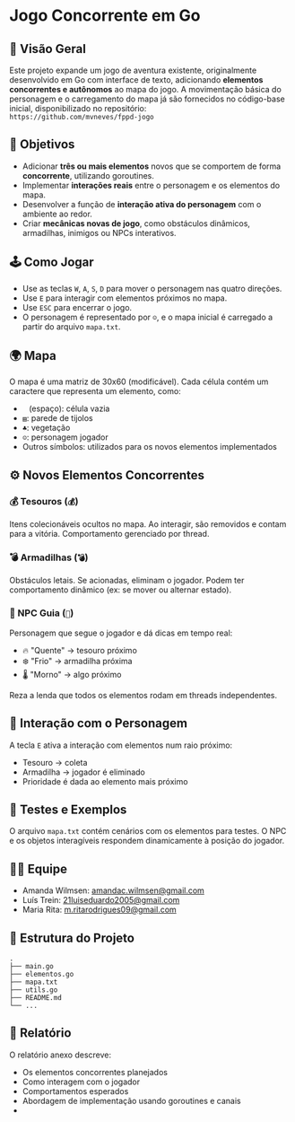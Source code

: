 # Jogo Concorrente em Go

## 🧭 Visão Geral

Este projeto expande um jogo de aventura existente, originalmente desenvolvido em Go com interface de texto, adicionando **elementos concorrentes e autônomos** ao mapa do jogo. A movimentação básica do personagem e o carregamento do mapa já são fornecidos no código-base inicial, disponibilizado no repositório:  
```https://github.com/mvneves/fppd-jogo```

## 🎯 Objetivos

- Adicionar **três ou mais elementos** novos que se comportem de forma **concorrente**, utilizando goroutines.
- Implementar **interações reais** entre o personagem e os elementos do mapa.
- Desenvolver a função de **interação ativa do personagem** com o ambiente ao redor.
- Criar **mecânicas novas de jogo**, como obstáculos dinâmicos, armadilhas, inimigos ou NPCs interativos.

## 🕹️ Como Jogar

- Use as teclas `W`, `A`, `S`, `D` para mover o personagem nas quatro direções.
- Use `E` para interagir com elementos próximos no mapa.
- Use `ESC` para encerrar o jogo.
- O personagem é representado por `☺`, e o mapa inicial é carregado a partir do arquivo `mapa.txt`.

## 🌍 Mapa

O mapa é uma matriz de 30x60 (modificável). Cada célula contém um caractere que representa um elemento, como:

- ` ` (espaço): célula vazia  
- `▤`: parede de tijolos  
- `♣`: vegetação  
- `☺`: personagem jogador  
- Outros símbolos: utilizados para os novos elementos implementados

## ⚙️ Novos Elementos Concorrentes

### 💰 Tesouros (`💰`)
Itens colecionáveis ocultos no mapa. Ao interagir, são removidos e contam para a vitória. Comportamento gerenciado por thread.

### 💣 Armadilhas (`💣`)
Obstáculos letais. Se acionadas, eliminam o jogador. Podem ter comportamento dinâmico (ex: se mover ou alternar estado).

### 🧙 NPC Guia (`🧙`)
Personagem que segue o jogador e dá dicas em tempo real:
- 🔥 "Quente" → tesouro próximo
- ❄️ "Frio" → armadilha próxima
- 🌡️ "Morno" → algo próximo

Reza a lenda que todos os elementos rodam em threads independentes.

## 🔄 Interação com o Personagem

A tecla `E` ativa a interação com elementos num raio próximo:
- Tesouro → coleta
- Armadilha → jogador é eliminado
- Prioridade é dada ao elemento mais próximo

## 🧪 Testes e Exemplos

O arquivo `mapa.txt` contém cenários com os elementos para testes. O NPC e os objetos interagíveis respondem dinamicamente à posição do jogador.



## 🧑‍💻 Equipe

- Amanda Wilmsen: amandac.wilmsen@gmail.com 
- Luís Trein: 21luiseduardo2005@gmail.com  
- Maria Rita: m.ritarodrigues09@gmail.com  

## 📁 Estrutura do Projeto

```
.
├── main.go
├── elementos.go
├── mapa.txt
├── utils.go
├── README.md
└── ...
```

## 📄 Relatório

O relatório anexo descreve:

- Os elementos concorrentes planejados
- Como interagem com o jogador
- Comportamentos esperados
- Abordagem de implementação usando goroutines e canais
-
